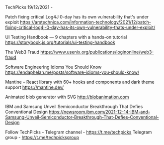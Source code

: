 TechPicks 19/12/2021 -

Patch fixing critical Log4J 0-day has its own vulnerability that's under exploit
https://arstechnica.com/information-technology/2021/12/patch-fixing-critical-log4j-0-day-has-its-own-vulnerability-thats-under-exploit/

UI Testing Handbook — 9 chapters with a hands-on tutorial
https://storybook.js.org/tutorials/ui-testing-handbook

The Web3 Fraud
https://www.usenix.org/publications/loginonline/web3-fraud

Software Engineering Idioms You Should Know
https://endaphelan.me/posts/software-idioms-you-should-know/

Mantine – React library with 60+ hooks and components and dark theme support
https://mantine.dev/

Animated blob generator with SVG
http://blobanimation.com

IBM and Samsung Unveil Semiconductor Breakthrough That Defies Conventional Design
https://newsroom.ibm.com/2021-12-14-IBM-and-Samsung-Unveil-Semiconductor-Breakthrough-That-Defies-Conventional-Design

Follow TechPicks -
Telegram channel - https://t.me/techpicks
Telegram group - https://t.me/techpicksgroup